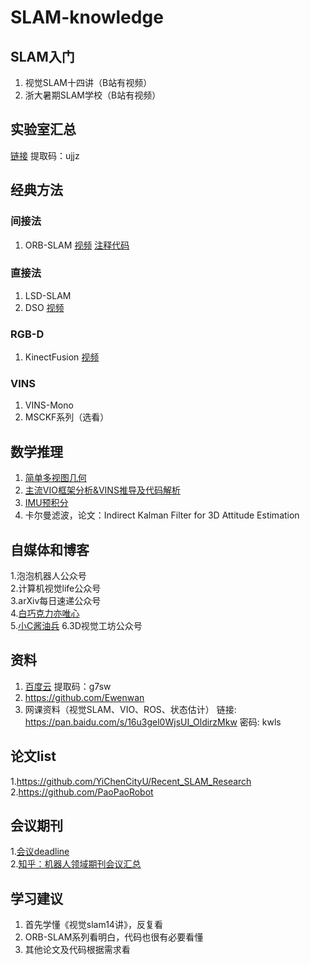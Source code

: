 # SLAM-knowledge

## SLAM入门
1. 视觉SLAM十四讲（B站有视频） 
2. 浙大暑期SLAM学校（B站有视频） 

## 实验室汇总
[链接](https://pan.baidu.com/s/1lwp06rbR6vZtnEfS4aRbLQ) 提取码：ujjz  

## 经典方法

### 间接法

1. ORB-SLAM  [视频](https://www.shenlanxueyuan.com/open/course/27)  [注释代码](https://gitee.com/paopaoslam/ORB-SLAM2)  

### 直接法
1. LSD-SLAM  
2. DSO [视频](https://www.shenlanxueyuan.com/open/course/30)  

### RGB-D

1. KinectFusion [视频](https://www.bilibili.com/video/BV117411u7D4?from=search&seid=8080185543188655226)  

### VINS
1. VINS-Mono  
2. MSCKF系列（选看）  

## 数学推理
1. [简单多视图几何](http://note.youdao.com/s/V0SE5PA6)  
2. [主流VIO框架分析&VINS推导及代码解析](https://www.shenlanxueyuan.com/open/course/19)  
3. [IMU预积分](http://paopaorobot.org/bbs/read.php?tid=181&fid=5)  
4. 卡尔曼滤波，论文：Indirect Kalman Filter for 3D Attitude Estimation

## 自媒体和博客
1.泡泡机器人公众号  
2.计算机视觉life公众号  
3.arXiv每日速递公众号  
4.[白巧克力亦唯心](https://heyijia.blog.csdn.net/)  
5.[小C酱油兵](https://www.cnblogs.com/yepeichu/)
6.3D视觉工坊公众号  

## 资料

1. [百度云](https://pan.baidu.com/s/10wvWil5nsjtZ7llpnaytTA) 提取码：g7sw 
2. https://github.com/Ewenwan
3. 网课资料（视觉SLAM、VIO、ROS、状态估计）
   链接: https://pan.baidu.com/s/16u3gel0WjsUI_OldirzMkw  密码: kwls

## 论文list

1.https://github.com/YiChenCityU/Recent_SLAM_Research  
2.https://github.com/PaoPaoRobot  

## 会议期刊

1.[会议deadline](https://aideadlin.es/?sub=ML,CV,NLP,RO,SP,DM)   
2.[知乎：机器人领域期刊会议汇总](https://zhuanlan.zhihu.com/p/110089682)  

## 学习建议

1. 首先学懂《视觉slam14讲》，反复看  
2. ORB-SLAM系列看明白，代码也很有必要看懂  
3. 其他论文及代码根据需求看  
